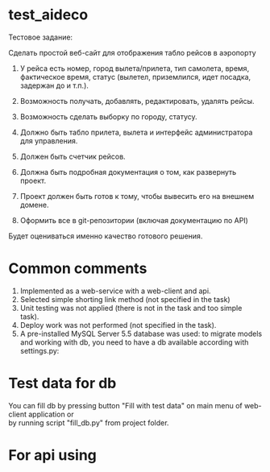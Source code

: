 # test_aideco
Тестовое задание:

Сделать простой веб-сайт для отображения табло рейсов в аэропорту

1. У рейса есть номер, город вылета/прилета, тип самолета, время, фактическое время, статус (вылетел, приземлился, идет посадка, задержан до и т.п.).
2. Возможность получать, добавлять, редактировать, удалять рейсы.
3. Возможность сделать выборку по городу, статусу.
4. Должно быть табло прилета, вылета и интерфейс администратора для управления.
5. Должен быть счетчик рейсов.

6. Должна быть подробная документация о том, как развернуть проект.
7. Проект должен быть готов к тому, чтобы вывесить его на внешнем домене.
8. Оформить все в git-репозитории (включая документацию по API)

Будет оцениваться именно качество готового решения.


# Common comments
1. Implemented as a web-service with a web-client and api.
2. Selected simple shorting link method (not specified in the task)
3. Unit testing was not applied (there is not in the task and too simple task).
4. Deploy work was not performed (not specified in the task).
5. A pre-installed MySQL Server 5.5 database was used: 
	to migrate models and working with db, you need to have a db available according with settings.py:

# Test data for db
You can fill db by pressing button "Fill with test data" on main menu of web-client application or  
by running script "fill_db.py" from project folder.

# For api using
